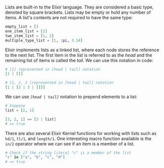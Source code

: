 Lists are built-in to the Elixir language. They are considered a basic type, denoted by square brackets. Lists may be empty or hold any number of items. A list's contents are not required to have the same type:

```elixir
empty_list = []
one_item_list = [1]
two_item_list = [1, 2]
multiple_type_list = [1, :pi, 3.14]
```

Elixir implements lists as a linked list, where each node stores the reference to the next list. The first item in the list is referred to as the _head_ and the remaining list of items is called the _tail_. We can use this notation in code:

```elixir
# [1] represented in [head | tail] notation
[1 | []]

# [1, 2, 3 ]represented in [head | tail] notation
[1 | [2 | 3 | []]]
```

We can use _`[head | tail]`_ notation to prepend elements to a list:

```elixir
# Suppose
list = [2, 1]

[3, 2, 1] == [3 | list]
# => true
```

There are also several Elixir Kernel functions for working with lists such as `hd/1`, `tl/1`, and `length/1`. One interesting macro function available is the `in/2` operator where we can see if an item is a member of a list.

```elixir
# Check if the string literal "c" is a member of the list
"c" in ["a", "b", "c", "d"]
# => true
```
